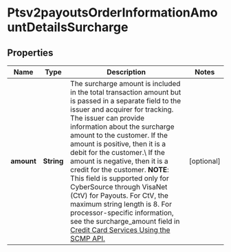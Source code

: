 
# Ptsv2payoutsOrderInformationAmountDetailsSurcharge

## Properties
Name | Type | Description | Notes
------------ | ------------- | ------------- | -------------
**amount** | **String** | The surcharge amount is included in the total transaction amount but is passed in a separate field to the issuer and acquirer for tracking. The issuer can provide information about the surcharge amount to the customer.  If the amount is positive, then it is a debit for the customer.\\ If the amount is negative, then it is a credit for the customer.  **NOTE**: This field is supported only for CyberSource through VisaNet (CtV) for Payouts. For CtV, the maximum string length is 8.  For processor-specific information, see the surcharge_amount field in [Credit Card Services Using the SCMP API.](http://apps.cybersource.com/library/documentation/dev_guides/CC_Svcs_SCMP_API/html)  |  [optional]



